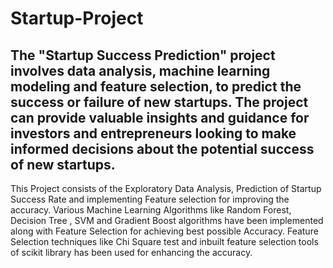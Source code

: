 # Startup-Project
The "Startup Success Prediction"  project involves data analysis, machine learning modeling and feature selection, to predict the success or failure of new startups. The project can provide valuable insights and guidance for investors and entrepreneurs looking to make informed decisions about the potential success of new startups.
--------------------------------------------------------------------------------------------------------------------------------------------------------
This Project consists of the Exploratory Data Analysis, Prediction of Startup Success Rate and implementing Feature selection for improving the accuracy.
Various Machine Learning Algorithms like Random Forest, Decision Tree , SVM and Gradient Boost algorithms have been implemented along with Feature Selection for achieving best possible Accuracy. Feature Selection techniques like Chi Square test and inbuilt feature selection tools of scikit library has been used for enhancing the accuracy.
